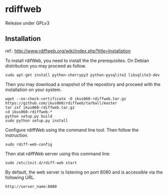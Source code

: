 rdiffweb
========
Release under GPLv3

Installation
------------
ref.: http://www.rdiffweb.org/wiki/index.php?title=Installation

To install rdifWeb, you need to install the the prerequisites. On Debian distribution you may proceed as follow.

    sudo apt-get install python-cherrypy3 python-pysqlite2 libsqlite3-dev

Then you may download a snapshot of the repository and proceed with the installation on your system.

    wget --no-check-certificate -O ikus060-rdiffweb.tar.gz https://github.com/ikus060/rdiffweb/tarball/master
    tar zxf ikus060-rdiffweb.tar.gz
    cd ikus060-rdiffweb-*
    python setup.py build
    sudo python setup.py install
  
Configure rdiffWeb using the command line tool. Then follow the instruction.

    sudo rdiff-web-config
    
Then stat rdiffWeb server using this command line.

    sudo /etc/init.d/rdiff-web start

By default, the web server is listening on port 8080 and is accessible via the following URL.

    http://server_name:8080
    